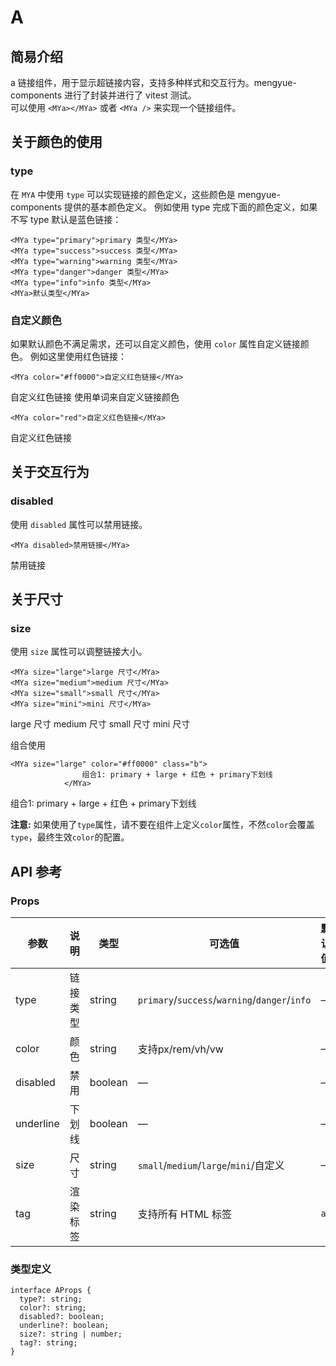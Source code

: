 # A
## 简易介绍
a 链接组件，用于显示超链接内容，支持多种样式和交互行为。mengyue-components 进行了封装并进行了 vitest 测试。<br />
可以使用 `<MYa></MYa>` 或者 `<MYa />` 来实现一个链接组件。

## 关于颜色的使用
### type
在 `MYA` 中使用 `type` 可以实现链接的颜色定义，这些颜色是 mengyue-components 提供的基本颜色定义。
例如使用 type 完成下面的颜色定义，如果不写 type 默认是蓝色链接：
```vue
<MYa type="primary">primary 类型</MYa>
<MYa type="success">success 类型</MYa>
<MYa type="warning">warning 类型</MYa>
<MYa type="danger">danger 类型</MYa>
<MYa type="info">info 类型</MYa>
<MYa>默认类型</MYa>
```

### 自定义颜色
如果默认颜色不满足需求，还可以自定义颜色，使用 `color` 属性自定义链接颜色。
例如这里使用红色链接：
```vue
<MYa color="#ff0000">自定义红色链接</MYa>
```
<MYa color="#ff0000">自定义红色链接</MYa>
使用单词来自定义链接颜色
```vue
<MYa color="red">自定义红色链接</MYa>
```
<MYa color="red">自定义红色链接</MYa>


## 关于交互行为
### disabled
使用 `disabled` 属性可以禁用链接。
```vue
<MYa disabled>禁用链接</MYa>
```
<MYa disabled>禁用链接</MYa>

## 关于尺寸
### size
使用 `size` 属性可以调整链接大小。
```vue
<MYa size="large">large 尺寸</MYa>
<MYa size="medium">medium 尺寸</MYa>
<MYa size="small">small 尺寸</MYa>
<MYa size="mini">mini 尺寸</MYa>
```
<MYa size="large">large 尺寸</MYa>
<MYa size="medium">medium 尺寸</MYa>
<MYa size="small">small 尺寸</MYa>
<MYa size="mini">mini 尺寸</MYa>

组合使用
```vue
<MYa size="large" color="#ff0000" class="b">
                组合1: primary + large + 红色 + primary下划线
            </MYa>
```
<MYa size="large" color="#ff0000" class="b">
                组合1: primary + large + 红色 + primary下划线
            </MYa>

<strong>注意:</strong>
如果使用了`type`属性，请不要在组件上定义`color`属性，不然`color`会覆盖`type`，最终生效`color`的配置。

## API 参考

### Props

| 参数          | 说明         | 类型     | 可选值                              | 默认值  |
|--------------|-------------|---------|-----------------------------------|--------|
| type  | 链接类型      | string  | `primary`/`success`/`warning`/`danger`/`info` | —      |
| color  | 颜色      | string  | 支持px/rem/vh/vw                  | —  |
| disabled  | 禁用      | boolean  |       —     | —      |
| underline     | 下划线    | boolean  | —             | —      |
| size  | 尺寸    | string  | `small`/`medium`/`large`/`mini`/自定义     | —      |     | —      |
| tag    | 渲染标签      | string  | 支持所有 HTML 标签                 | `a` |
### 类型定义

```vue
interface AProps {
  type?: string;
  color?: string;
  disabled?: boolean;
  underline?: boolean;
  size?: string | number;
  tag?: string;
}
```